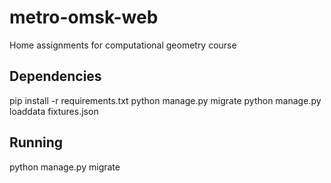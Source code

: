 metro-omsk-web
==============

Home assignments for computational geometry course

## Dependencies
  pip install -r requirements.txt
  python manage.py migrate
  python manage.py loaddata fixtures.json

## Running
  python manage.py migrate
